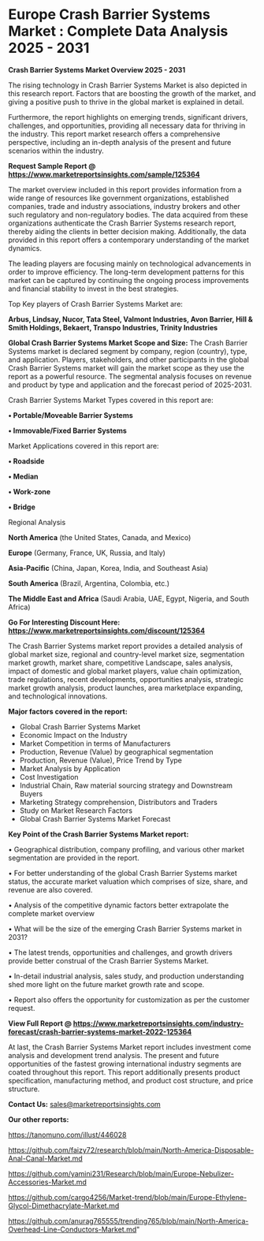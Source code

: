 # Europe Crash Barrier Systems Market : Complete Data Analysis 2025 - 2031

<Strong> Crash Barrier Systems Market Overview 2025 - 2031</strong>

The rising technology in Crash Barrier Systems Market is also depicted in this research report. Factors that are boosting the growth of the market, and giving a positive push to thrive in the global market is explained in detail.

Furthermore, the report highlights on emerging trends, significant drivers, challenges, and opportunities, providing all necessary data for thriving in the industry. This report market research offers a comprehensive perspective, including an in-depth analysis of the present and future scenarios within the industry.

<strong>Request Sample Report @ <a href=https://www.marketreportsinsights.com/sample/125364>https://www.marketreportsinsights.com/sample/125364</a></strong>

The market overview included in this report provides information from a wide range of resources like government organizations, established companies, trade and industry associations, industry brokers and other such regulatory and non-regulatory bodies. The data acquired from these organizations authenticate the Crash Barrier Systems research report, thereby aiding the clients in better decision making. Additionally, the data provided in this report offers a contemporary understanding of the market dynamics.

The leading players are focusing mainly on technological advancements in order to improve efficiency. The long-term development patterns for this market can be captured by continuing the ongoing process improvements and financial stability to invest in the best strategies.

Top Key players of Crash Barrier Systems Market are:

<strong>Arbus, Lindsay, Nucor, Tata Steel, Valmont Industries, Avon Barrier, Hill & Smith Holdings, Bekaert, Transpo Industries, Trinity Industries</strong>

<strong><b>Global Crash Barrier Systems Market Scope and Size:</b></strong>
The Crash Barrier Systems market is declared segment by company, region (country), type, and application. Players, stakeholders, and other participants in the global Crash Barrier Systems market will gain the market scope as they use the report as a powerful resource. The segmental analysis focuses on revenue and product by type and application and the forecast period of 2025-2031.

Crash Barrier Systems Market Types covered in this report are:

<strong>• Portable/Moveable Barrier Systems

• Immovable/Fixed Barrier Systems</strong>

Market Applications covered in this report are:

<strong>• Roadside

• Median

• Work-zone

• Bridge</strong> 

Regional Analysis

<strong>North America</strong> (the United States, Canada, and Mexico)

<strong>Europe</strong> (Germany, France, UK, Russia, and Italy)

<strong>Asia-Pacific</strong> (China, Japan, Korea, India, and Southeast Asia)

<strong>South America</strong> (Brazil, Argentina, Colombia, etc.)

<strong>The Middle East and Africa</strong> (Saudi Arabia, UAE, Egypt, Nigeria, and South Africa)

<strong>Go For Interesting Discount Here: <a href=https://www.marketreportsinsights.com/discount/125364>https://www.marketreportsinsights.com/discount/125364</a></strong>

The Crash Barrier Systems market report provides a detailed analysis of global market size, regional and country-level market size, segmentation market growth, market share, competitive Landscape, sales analysis, impact of domestic and global market players, value chain optimization, trade regulations, recent developments, opportunities analysis, strategic market growth analysis, product launches, area marketplace expanding, and technological innovations.

<strong><b>Major factors covered in the report:</b></strong>
<ul>
  <li>Global Crash Barrier Systems Market </li>
  <li>Economic Impact on the Industry</li>
  <li>Market Competition in terms of Manufacturers</li>
  <li>Production, Revenue (Value) by geographical segmentation</li>
  <li>Production, Revenue (Value), Price Trend by Type</li>
  <li>Market Analysis by Application</li>
  <li>Cost Investigation</li>
  <li>Industrial Chain, Raw material sourcing strategy and Downstream Buyers</li>
  <li>Marketing Strategy comprehension, Distributors and Traders</li>
  <li>Study on Market Research Factors</li>
  <li>Global Crash Barrier Systems Market Forecast</li>
</ul>

<strong><b>Key Point of the Crash Barrier Systems Market report:</b></strong>

• Geographical distribution, company profiling, and various other market segmentation are provided in the report.

• For better understanding of the global Crash Barrier Systems market status, the accurate market valuation which comprises of size, share, and revenue are also covered.

• Analysis of the competitive dynamic factors better extrapolate the complete market overview

• What will be the size of the emerging Crash Barrier Systems market in 2031?

• The latest trends, opportunities and challenges, and growth drivers provide better construal of the Crash Barrier Systems Market.

• In-detail industrial analysis, sales study, and production understanding shed more light on the future market growth rate and scope.

• Report also offers the opportunity for customization as per the customer request.

<strong><b>View Full Report @ <a href=https://www.marketreportsinsights.com/industry-forecast/crash-barrier-systems-market-2022-125364>https://www.marketreportsinsights.com/industry-forecast/crash-barrier-systems-market-2022-125364</a></b></strong>


At last, the Crash Barrier Systems Market report includes investment come analysis and development trend analysis. The present and future opportunities of the fastest growing international industry segments are coated throughout this report. This report additionally presents product specification, manufacturing method, and product cost structure, and price structure.

<strong>Contact Us:</strong>
sales@marketreportsinsights.com

<strong>Our other reports:</strong>

<a href=https://tanomuno.com/illust/446028>https://tanomuno.com/illust/446028</a>

<a href=https://github.com/faizy72/research/blob/main/North-America-Disposable-Anal-Canal-Market.md>https://github.com/faizy72/research/blob/main/North-America-Disposable-Anal-Canal-Market.md</a>

<a href=https://github.com/yamini231/Research/blob/main/Europe-Nebulizer-Accessories-Market.md>https://github.com/yamini231/Research/blob/main/Europe-Nebulizer-Accessories-Market.md</a>

<a href=https://github.com/cargo4256/Market-trend/blob/main/Europe-Ethylene-Glycol-Dimethacrylate-Market.md>https://github.com/cargo4256/Market-trend/blob/main/Europe-Ethylene-Glycol-Dimethacrylate-Market.md</a>

<a href=https://github.com/anurag765555/trending765/blob/main/North-America-Overhead-Line-Conductors-Market.md>https://github.com/anurag765555/trending765/blob/main/North-America-Overhead-Line-Conductors-Market.md</a>"
